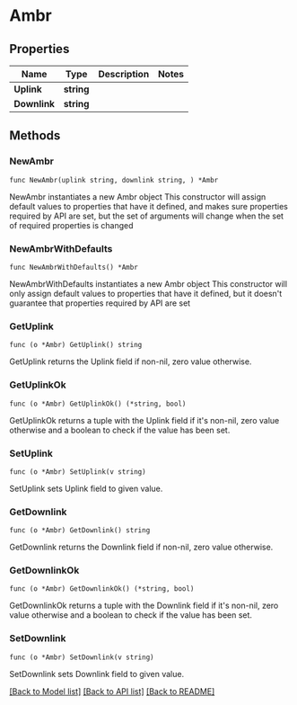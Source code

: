 # Ambr

## Properties

Name | Type | Description | Notes
------------ | ------------- | ------------- | -------------
**Uplink** | **string** |  | 
**Downlink** | **string** |  | 

## Methods

### NewAmbr

`func NewAmbr(uplink string, downlink string, ) *Ambr`

NewAmbr instantiates a new Ambr object
This constructor will assign default values to properties that have it defined,
and makes sure properties required by API are set, but the set of arguments
will change when the set of required properties is changed

### NewAmbrWithDefaults

`func NewAmbrWithDefaults() *Ambr`

NewAmbrWithDefaults instantiates a new Ambr object
This constructor will only assign default values to properties that have it defined,
but it doesn't guarantee that properties required by API are set

### GetUplink

`func (o *Ambr) GetUplink() string`

GetUplink returns the Uplink field if non-nil, zero value otherwise.

### GetUplinkOk

`func (o *Ambr) GetUplinkOk() (*string, bool)`

GetUplinkOk returns a tuple with the Uplink field if it's non-nil, zero value otherwise
and a boolean to check if the value has been set.

### SetUplink

`func (o *Ambr) SetUplink(v string)`

SetUplink sets Uplink field to given value.


### GetDownlink

`func (o *Ambr) GetDownlink() string`

GetDownlink returns the Downlink field if non-nil, zero value otherwise.

### GetDownlinkOk

`func (o *Ambr) GetDownlinkOk() (*string, bool)`

GetDownlinkOk returns a tuple with the Downlink field if it's non-nil, zero value otherwise
and a boolean to check if the value has been set.

### SetDownlink

`func (o *Ambr) SetDownlink(v string)`

SetDownlink sets Downlink field to given value.



[[Back to Model list]](../README.md#documentation-for-models) [[Back to API list]](../README.md#documentation-for-api-endpoints) [[Back to README]](../README.md)


